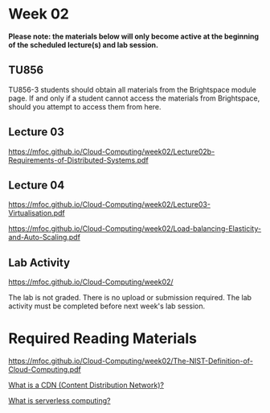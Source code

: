 # Week 02

**Please note: the materials below will only become active at the beginning of the scheduled lecture(s) and lab session.**

## TU856 

TU856-3 students should obtain all materials from the Brightspace module page.  If and only if a student cannot access the materials from Brightspace, should you attempt to access them from here.

## Lecture 03

https://mfoc.github.io/Cloud-Computing/week02/Lecture02b-Requirements-of-Distributed-Systems.pdf

## Lecture 04

https://mfoc.github.io/Cloud-Computing/week02/Lecture03-Virtualisation.pdf

https://mfoc.github.io/Cloud-Computing/week02/Load-balancing-Elasticity-and-Auto-Scaling.pdf

## Lab Activity

https://mfoc.github.io/Cloud-Computing/week02/

The lab is not graded. There is no upload or submission required. The lab activity must be completed before next week's lab session.

##

# Required Reading Materials

https://mfoc.github.io/Cloud-Computing/week02/The-NIST-Definition-of-Cloud-Computing.pdf

[What is a CDN (Content Distribution Network)?](https://www.cloudflare.com/learning/cdn/what-is-a-cdn/)

[What is serverless computing?](https://www.cloudflare.com/learning/serverless/what-is-serverless/)
